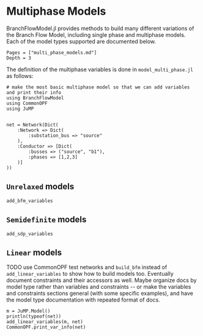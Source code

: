 # Multiphase Models
BranchFlowModel.jl provides methods to build many different variations of the Branch Flow Model,
including single phase and multiphase models. Each of the model types supported are documented below.
```@contents
Pages = ["multi_phase_models.md"]
Depth = 3
```

The definition of the multiphase variables is done in `model_multi_phase.jl` as follows:

```@setup print_var_info-multiphase
# make the most basic multiphase model so that we can add variables and print their info
using BranchFlowModel
using CommonOPF
using JuMP


net = Network(Dict(
    :Network => Dict(
        :substation_bus => "source"
    ),
    :Conductor => [Dict(
        :busses => ("source", "b1"),
        :phases => [1,2,3]
    )]
))

```


## `Unrelaxed` models
```@docs
add_bfm_variables
```


## `Semidefinite` models
```@docs
add_sdp_variables
```

## `Linear` models
TODO use CommonOPF test networks and `build_bfm` instead of `add_linear_variables` to show how to
build models too. Eventually document constraints and their accessors as well. Maybe organize docs
by model type rather than variables and constraints -- or make the variables and constraints
sections general (with some specific examples), and have the model type documentation with repeated
format of docs.
```@example print_var_info-multiphase
m = JuMP.Model()
println(typeof(net))
add_linear_variables(m, net)
CommonOPF.print_var_info(net)
```
